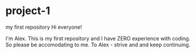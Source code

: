 # project-1
my first repository
Hi everyone!

I'm Alex. This is my first repository and I have ZERO experience with coding. So please be accomodating to me. 
To Alex - strive and and keep continuing.

